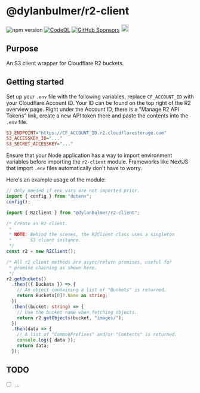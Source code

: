 # @dylanbulmer/r2-client

![npm version](https://img.shields.io/npm/v/@dylanbulmer/r2-client)
[![CodeQL](https://github.com/DylanBulmer/r2-client/actions/workflows/github-code-scanning/codeql/badge.svg)](https://github.com/DylanBulmer/r2-client/actions/workflows/github-code-scanning/codeql)
[![GitHub Sponsors](https://img.shields.io/badge/Sponsor-30363D?style=flat&logo=GitHub-Sponsors&logoColor=#white)](https://github.com/sponsors/DylanBulmer)
<a href="https://www.buymeacoffee.com/DylanBulmer"><img src="https://cdn.buymeacoffee.com/buttons/v2/default-yellow.png" height="20px"></a>

## Purpose

An S3 client wrapper for Cloudflare R2 buckets.

## Getting started

Set up your `.env` file with the following variables, replace `CF_ACCOUNT_ID` with your Cloudflare Account ID. Your ID can be found on the top right of the R2 overview page. Right under the Account ID, there is a "Manage R2 API Tokens" link, create a new API token there and paste the contents into the `.env` file.

```ini
S3_ENDPOINT="https://CF_ACCOUNT_ID.r2.cloudflarestorage.com"
S3_ACCESSKEY_ID="..."
S3_SECRET_ACCESSKEY="..."
```

Ensure that your Node application has a way to import environment variables before importing the `r2-client` module. Frameworks like NextJS that import `.env` files automatically don't have to worry.

Here's an example usage of the module:

```ts
// Only needed if env vars are not imported prior.
import { config } from "dotenv";
config();

import { R2Client } from "@dylanbulmer/r2-client";

/* Create an R2 client.
 *
 * NOTE: Behind the scenes, the R2Client class uses a singleton
 *       S3 client instance.
 */
const r2 = new R2Client();

/* All r2 client methods are async/return promises, useful for
 * promise chaining as shown here.
 */
r2.getBuckets()
  .then(({ Buckets }) => {
    // An object containing a list of "Buckets" is returned.
    return Buckets[0]?.Name as string;
  })
  .then((bucket: string) => {
    // Use the bucket name when fetching objects.
    return r2.getObjects(bucket, "images/");
  })
  .then(data => {
    // A list of "CommonPrefixes" and/or "Contents" is returned.
    console.log({ data });
    return data;
  });
```

## TODO

- [ ] ...
